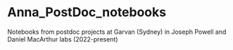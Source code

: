# Anna_PostDoc_notebooks

Notebooks from postdoc projects at Garvan (Sydney) in Joseph Powell and Daniel MacArthur labs (2022-present)
